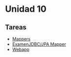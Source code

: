 # Unidad 10
## Tareas
- [Mappers](tareas/mappers-java)
- [ExamenJDBC/JPA Mapper](tareas/examen-bd-jdbc)
- [Webapp](tareas/webapp)
